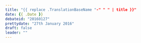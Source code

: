```yaml
---
title: "{{ replace .TranslationBaseName "-" " " | title }}"
date: {{ .Date }}
debateid: "20160127"
prettydate: "27th January 2016"
draft: false
leader: ""
---
```


